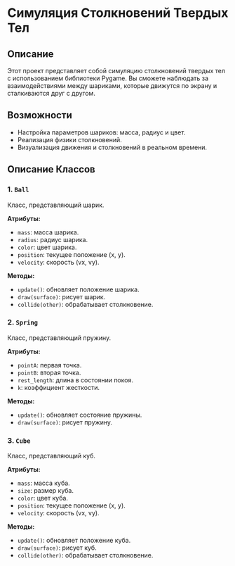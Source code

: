 
# Симуляция Столкновений Твердых Тел

## Описание

Этот проект представляет собой симуляцию столкновений твердых тел с использованием библиотеки Pygame. Вы сможете наблюдать за взаимодействиями между шариками, которые движутся по экрану и сталкиваются друг с другом.

## Возможности

- Настройка параметров шариков: масса, радиус и цвет.
- Реализация физики столкновений.
- Визуализация движения и столкновений в реальном времени.

## Описание Классов

### 1. `Ball`
Класс, представляющий шарик.

**Атрибуты:**
- `mass`: масса шарика.
- `radius`: радиус шарика.
- `color`: цвет шарика.
- `position`: текущее положение (x, y).
- `velocity`: скорость (vx, vy).

**Методы:**
- `update()`: обновляет положение шарика.
- `draw(surface)`: рисует шарик.
- `collide(other)`: обрабатывает столкновение.

### 2. `Spring`
Класс, представляющий пружину.

**Атрибуты:**
- `pointA`: первая точка.
- `pointB`: вторая точка.
- `rest_length`: длина в состоянии покоя.
- `k`: коэффициент жесткости.

**Методы:**
- `update()`: обновляет состояние пружины.
- `draw(surface)`: рисует пружину.

### 3. `Cube`
Класс, представляющий куб.

**Атрибуты:**
- `mass`: масса куба.
- `size`: размер куба.
- `color`: цвет куба.
- `position`: текущее положение (x, y).
- `velocity`: скорость (vx, vy).

**Методы:**
- `update()`: обновляет положение куба.
- `draw(surface)`: рисует куб.
- `collide(other)`: обрабатывает столкновение.